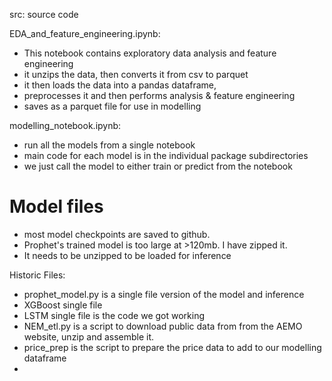 src: source code

EDA_and_feature_engineering.ipynb:
- This notebook contains exploratory data analysis and feature engineering
- it unzips the data, then converts it from csv to parquet
- it then loads the data into a pandas dataframe, 
- preprocesses it and then performs analysis & feature engineering
- saves as a parquet file for use in modelling

modelling_notebook.ipynb:
- run all the models from a single notebook
- main code for each model is in the individual package subdirectories
- we just call the model to either train or predict from the notebook

# Model files
- most model checkpoints are saved to github.
- Prophet's trained model is too large at >120mb. I have zipped it. 
- It needs to be unzipped to be loaded for inference

Historic Files:
- prophet_model.py is a single file version of the model and inference
- XGBoost single file
- LSTM single file is the code we got working
- NEM_etl.py is a script to download public data from from the AEMO website, unzip and assemble it.
- price_prep is the script to prepare the price data to add to our modelling dataframe
- 